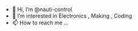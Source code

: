 - 👋 Hi, I’m @nauti-control
- 👀 I’m interested in Electronics , Making , Coding
- 📫 How to reach me ...


